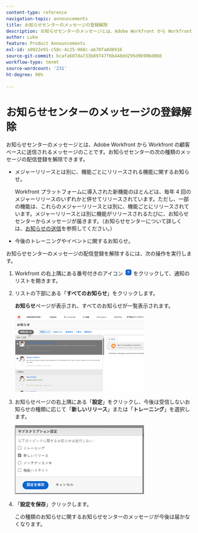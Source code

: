 ```yaml
---
content-type: reference
navigation-topic: announcements
title: お知らせセンターのメッセージの登録解除
description: お知らせセンターのメッセージとは、Adobe Workfront から Workfront の顧客ベースに送信されるメッセージのことです。Announcement Center のメッセージを配信停止にすることができます。
author: Luke
feature: Product Announcements
exl-id: a9922e91-c58c-4c25-968c-ab70fa8d8916
source-git-commit: bcafa607da733b89747f6b448dd295d9b906d060
workflow-type: tm+mt
source-wordcount: '231'
ht-degree: 96%

---
```


# お知らせセンターのメッセージの登録解除

お知らせセンターのメッセージとは、Adobe Workfront から Workfront の顧客ベースに送信されるメッセージのことです。お知らせセンターの次の種類のメッセージの配信登録を解除できます。

* メジャーリリースとは別に、機能ごとにリリースされる機能に関するお知らせ。

  Workfront プラットフォームに導入された新機能のほとんどは、毎年 4 回のメジャーリリースのいずれかと併せてリリースされています。ただし、一部の機能は、これらのメジャーリリースとは別に、機能ごとにリリースされています。メジャーリリースとは別に機能がリリースされるたびに、お知らせセンターからメッセージが届きます。（お知らせセンターについて詳しくは、[お知らせの送信](../../administration-and-setup/get-started-wf-administration/view-send-announcements.md)を参照してください。）

* 今後のトレーニングやイベントに関するお知らせ。

お知らせセンターのメッセージの配信登録を解除するには、次の操作を実行します。

1. Workfront の右上隅にある番号付きのアイコン ![](assets/notifications-icon-jewel.jpg) をクリックして、通知のリストを開きます。
1. リストの下部にある「**すべてのお知らせ**」をクリックします。

   **お知らせ**&#x200B;ページが表示され、すべてのお知らせが一覧表示されます。

   ![](assets/announcements-page-qs-350x210.png)

1. お知らせページの右上隅にある「**設定**」をクリックし、今後は受信しないお知らせの種類に応じて「**新しいリリース**」または「**トレーニング**」を選択します。

   ![](assets/announcementcenter-settings-350x187.png)

1. 「**設定を保存**」クリックします。

   この種類のお知らせに関するお知らせセンターのメッセージが今後は届かなくなります。
